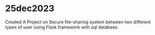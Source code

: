 # 25dec2023
Created A Project on Secure file-sharing system between two different types of user using Flask framework with sql database.

